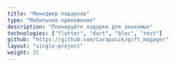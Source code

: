 ```yaml
---
title: "Менеджер подарков"
type: "Мобильное приложение"
description: "Планируйте подарки для знакомых"
technologies: ["flutter", "dart", "bloc", "rest"]
github: "https://github.com/Carapacik/gift_magager"
layout: "single-project"
weight: 35
---
```

